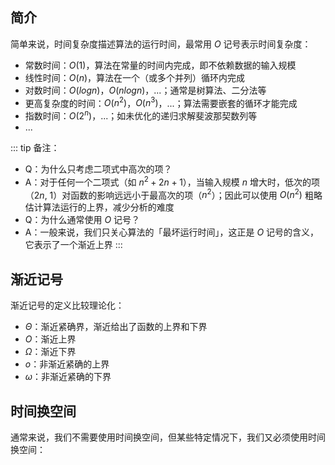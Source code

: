 ## 简介

简单来说，时间复杂度描述算法的运行时间，最常用 $O$ 记号表示时间复杂度：
+ 常数时间：$O(1)$，算法在常量的时间内完成，即不依赖数据的输入规模
+ 线性时间：$O(n)$，算法在一个（或多个并列）循环内完成
+ 对数时间：$O(logn)$，$O(nlogn)$，...；通常是树算法、二分法等
+ 更高复杂度的时间：$O(n^2)$，$O(n^3)$，...；算法需要嵌套的循环才能完成
+ 指数时间：$O(2^n)$，...；如未优化的递归求解斐波那契数列等
+ ...

::: tip 备注：
+ Q：为什么只考虑二项式中高次的项？
+ A：对于任何一个二项式（如 $n^2 + 2n + 1$），当输入规模 $n$ 增大时，低次的项（$2n$, $1$）对函数的影响远远小于最高次的项（$n^2$）；因此可以使用 $O(n^2)$ 粗略估计算法运行的上界，减少分析的难度
+ Q：为什么通常使用 $O$ 记号？
+ A：一般来说，我们只关心算法的「最坏运行时间」，这正是 $O$ 记号的含义，它表示了一个渐近上界
:::



## 渐近记号

渐近记号的定义比较理论化：
+ $\Theta$：渐近紧确界，渐近给出了函数的上界和下界
+ $O$：渐近上界
+ $\Omega$：渐近下界
+ $o$：非渐近紧确的上界
+ $\omega$：非渐近紧确的下界




## 时间换空间

通常来说，我们不需要使用时间换空间，但某些特定情况下，我们又必须使用时间换空间：

